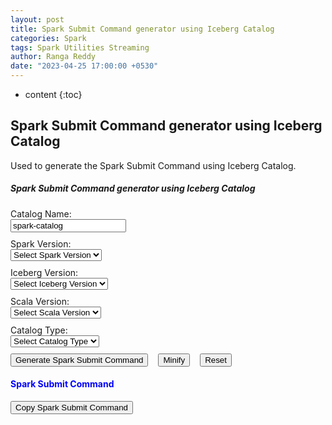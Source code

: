 ```yaml
---
layout: post
title: Spark Submit Command generator using Iceberg Catalog
categories: Spark
tags: Spark Utilities Streaming
author: Ranga Reddy
date: "2023-04-25 17:00:00 +0530"
---
```


* content
{:toc}

## Spark Submit Command generator using Iceberg Catalog

Used to generate the Spark Submit Command using Iceberg Catalog.

<html lang="en">
  <head>
    <meta charset="utf-8">
    <meta name="viewport" content="width=device-width, initial-scale=1">
    <title>Spark Submit Command generator using Iceberg Catalog</title>
    <link href="{{ site.baseurl }}{% link css/bootstrap.min.css %}" rel="stylesheet">
    <script src="{{ site.baseurl }}{% link js/bootstrap.bundle.min.js %}"></script>
    <script src="{{ site.baseurl }}{% link js/jquery-slim.js %}"></script>
    <script src="{{ site.baseurl }}{% link js/common.js %}"></script>
    <script type="text/javascript">
      	$(document).ready(function() {

      		$('#scala-version').attr('disabled', true);
      		$('#iceberg-version').attr('disabled', true);

			$("#catalog-type").change(function() {
		        var selectedType = $(this).val();
		        $(".catalog-log-div").hide();
		        $("#" + selectedType+"-catalog").show();
		    });

			$("#spark-version").change(function() {
				$('#iceberg-version').attr('disabled', true);
		    	var sparkVersion = $(this).val();
		    	$("#iceberg-version > option").each(function() {
	    			var icebergVersion=this.text;
	    			$("#iceberg-version option[value='"+icebergVersion+"']").show();
				});
				$('#iceberg-version').prop('selectedIndex',0);

		    	if("3.0" === sparkVersion) {
		    		$("#iceberg-version > option").each(function() {
		    			var icebergVersion=this.text;
		    			if(['0.14.0', '0.14.1', '1.0.0'].indexOf(icebergVersion) >= 0 ) {
		    				$("#iceberg-version option[value='"+icebergVersion+"']").show();
		    			} else {
		    				$("#iceberg-version option[value='"+icebergVersion+"']").hide();
		    			}
					});
		    	} else if("3.3" === sparkVersion) {
		    		$("#iceberg-version > option").each(function() {
		    			var icebergVersion=this.text;
		    			if(['0.13.0', '0.13.1', '0.13.2'].indexOf(icebergVersion) >= 0 ) {
		    				$("#iceberg-version option[value='"+icebergVersion+"']").hide();
		    			} else {
		    				$("#iceberg-version option[value='"+icebergVersion+"']").show();
		    			}
					});
		    	} else if("3.4" === sparkVersion) {
		    		$("#iceberg-version > option").each(function() {
		    			var icebergVersion=this.text;
		    			if(['1.3.0'].indexOf(icebergVersion) >= 0 ) {
		    				$("#iceberg-version option[value='"+icebergVersion+"']").show();
		    			} else {
		    				$("#iceberg-version option[value='"+icebergVersion+"']").hide();
		    			}
					});
		    	}
		    	$('#iceberg-version').attr('disabled', false);
		    	$('#scala-version').attr('disabled', true);
		    	$('#scala-version').prop('selectedIndex',0);
		    });

			// iceberg-spark-runtime-3.0 - 0.14.0 to 1.0.0 - Scala version - 2.12
			// iceberg-spark-runtime-3.1 - 0.13.0 to 1.3.0 - Scala version - 2.12
			// iceberg-spark-runtime-3.2 - 0.13.0 to 1.3.0 - Scala version - 2.12 and 2.13 (0.13.x only supports 2.12)
			// iceberg-spark-runtime-3.3 - 0.14.0 to 1.3.0 - Scala version - 2.12 and 2.13
			// iceberg-spark-runtime-3.4 - 1.3.0 - Scala version - 2.12 and 2.13

		    $("#iceberg-version").change(function() {
		    	$('#scala-version').attr('disabled', true);
		    	$("#scala-version > option").each(function() {
		    		var scalaVersion=this.text;
		    		$("#scala-version option[value='"+scalaVersion+"']").show();
				});
				$('#scala-version').prop('selectedIndex',0);
		    	var icebergVersion = $(this).val();
		    	var sparkVersion = $("#spark-version").val();
		    	if(["3.0", "3.1"].indexOf(sparkVersion) >= 0) {
					$("#scala-version > option").each(function() {
		    			var scalaVersion=this.text;
		    			if(['2.12'].indexOf(scalaVersion) >= 0 ) {
		    				$("#scala-version option[value='"+scalaVersion+"']").show();
		    			} else {
		    				$("#scala-version option[value='"+scalaVersion+"']").hide();
		    			}
					});
		    	} else if ("3.2" === sparkVersion && ['0.13.0', '0.13.1', '0.13.2'].indexOf(icebergVersion) >= 0 ) {
		    		$("#scala-version > option").each(function() {
		    			var scalaVersion=this.text;
		    			if(['2.12'].indexOf(scalaVersion) >= 0 ) {
		    				$("#scala-version option[value='"+scalaVersion+"']").show();
		    			} else {
		    				$("#scala-version option[value='"+scalaVersion+"']").hide();
		    			}
					});
		    	}
		    	$('#scala-version').attr('disabled', false);
		    });

		    $("#generate_spark_submit_cmd").click(function() {
		        var catalogType = $("#catalog-type").val();
				var catalogName = $("#catalog-name").val();
				var icebergVersion = $("#iceberg-version").val();
				var sparkVersion = $("#spark-version").val();
				var scalaVersion = $("#scala-version").val();

				if (!catalogName) {
					alert("Enter catalog name");
					$("#catalog-name").focus();
					return
				}
				if (!sparkVersion || sparkVersion === "none") {
					alert("Select Spark version");
					$("#spark-version").focus();
					return
				}
				if (!icebergVersion || icebergVersion === "none") {
					alert("Select Iceberg version");
					$("#iceberg-version").focus();
					return
				}
				if (!scalaVersion || scalaVersion === "none") {
					alert("Select Scala version");
					$("#scala-version").focus();
					return
				}
				if (!catalogType || catalogType === "none") {
					alert("Select catalog type");
					$("#catalog-type").focus();
					return
				}
				
				var dependencies = "org.apache.iceberg:iceberg-spark-runtime-"+ sparkVersion + "_" + scalaVersion + ":" + icebergVersion;

				var command = "spark-shell \\ </br>";
				command += "&emsp;--master yarn \\ </br>";
				command += "&emsp;--deploy-mode client \\ </br>";
				command += "&emsp;--packages "+ dependencies + " \\ </br>";
				command += "&emsp;--conf spark.sql.extensions=org.apache.iceberg.spark.extensions.IcebergSparkSessionExtensions" + " \\ </br>";

				if ("hive" === catalogType) {
				  command += "&emsp;--conf spark.sql.catalog." + catalogName + "=org.apache.iceberg.spark.SparkSessionCatalog" + " \\ </br>";
				} else {
				  command += "&emsp;--conf spark.sql.catalog." + catalogName + "=org.apache.iceberg.spark.SparkCatalog" + " \\ </br>";
				}
				
				command += "&emsp;--conf spark.sql.catalog." + catalogName + ".type=" + catalogType + " \\ </br>";
				if( "hive" === catalogType) {
					command += "&emsp;--conf spark.sql.catalog." + catalogName + ".uri=" + $("#metastore-uri").val();
				} else if("hadoop" === catalogType) {
					command += "&emsp;--conf spark.sql.catalog." + catalogName + ".warehouse=" + $("#warehouse-url").val();
				} else if("rest" === catalogType) {
					command += "&emsp;--conf spark.sql.catalog." + catalogName + ".uri=" + $("#rest-uri").val();
				}

				// Display the generated command
				document.getElementById("spark_iceberg_submit_cmd_text").innerHTML = command;
		    });

		    $("#copy-spark-iceberg-submit").click(function(e) {
	          e.preventDefault();
	          copy_text_to_clipboard('spark_iceberg_submit_cmd_text', 'spark-submit command copied!');
	        });
      	});

/*	spark-sql \
    --packages org.apache.iceberg:iceberg-spark-runtime-3.2_2.12:1.0.0 \
    --conf spark.sql.catalog.my_catalog=org.apache.iceberg.spark.SparkCatalog \
    --conf spark.sql.catalog.jdbc.warehouse=$WAREHOUSE \
    --conf spark.sql.catalog.jdbc.catalog-impl=org.apache.iceberg.jdbc.JdbcCatalog \
    --conf spark.sql.catalog.jdbc.uri=$URI \
    --conf spark.sql.catalog.jdbc.jdbc.verifyServerCertificate=true \
    --conf spark.sql.catalog.jdbc.jdbc.useSSL=true \
    --conf spark.sql.catalog.jdbc.jdbc.user=$DB_USERNAME \
    --conf spark.sql.catalog.jdbc.jdbc.password=$DB_PASSWORD 

	spark-sql --packages org.apache.iceberg:iceberg-spark-runtime-3.2_2.12:1.3.0 \
    --conf spark.sql.catalog.my_catalog=org.apache.iceberg.spark.SparkCatalog \
    --conf spark.sql.catalog.my_catalog.warehouse=s3://my-bucket/my/key/prefix \
    --conf spark.sql.catalog.my_catalog.catalog-impl=org.apache.iceberg.jdbc.JdbcCatalog \
    --conf spark.sql.catalog.my_catalog.uri=jdbc:mysql://test.1234567890.us-west-2.rds.amazonaws.com:3306/default \
    --conf spark.sql.catalog.my_catalog.jdbc.verifyServerCertificate=true \
    --conf spark.sql.catalog.my_catalog.jdbc.useSSL=true \
    --conf spark.sql.catalog.my_catalog.jdbc.user=admin \
    --conf spark.sql.catalog.my_catalog.jdbc.password=pass 
*/

  </script>
</head>

<body>
	<div class="container-fluid">
        <div class="row" id="spark_iceberg_generator_container" style="margin-top: 10px;">
        	<div class="col-md-12">
          		<div class="card">
            		<div class="card-header">
              			<h5>Spark Submit Command generator using Iceberg Catalog</h5>
            		</div> <!-- card-header -->
	            	<div class="card-body">
	              		<div class="row" style='margin-top: 10px;'>
			                <div class="col-sm-4">
			                  <div class="form-group">
			                    <label for="catalog-name">Catalog Name:</label>
			                  </div>
			                </div>
			                <div class="col-sm-4">
			                  <div class="form-group">
			                    <input type="text" id="catalog-name" name="catalog-name" class="form-control" value='spark-catalog'>
			                  </div>
			                </div>
	              		</div>
	              		<div class="row" style='margin-top: 10px;'>
			                <div class="col-sm-4">
			                  	<div class="form-group">
			                    	<label for="spark-version">Spark Version:</label>
			                  	</div>
			                </div>
			                <div class="col-sm-4">
			                  	<div class="form-group">
			                    	<select class="form-control" id="spark-version">
			                    		<option disabled selected value>Select Spark Version</option>
								        <option value="3.0">3.0</option>
								        <option value="3.1">3.1</option>
								        <option value="3.2">3.2</option>
								        <option value="3.3">3.3</option>
								        <option value="3.4">3.4</option>
							      	</select>
			                  	</div>
			                </div>
	              		</div>
	              		<div class="row" style='margin-top: 10px;'>
			                <div class="col-sm-4">
			                  	<div class="form-group">
			                    	<label for="iceberg-version">Iceberg Version:</label>
			                  	</div>
			                </div>
			                <div class="col-sm-4">
			                  	<div class="form-group">
								    <select class="form-control" id="iceberg-version">
								    	<option disabled selected value>Select Iceberg Version</option>
								        <option value="0.13.0">0.13.0</option>
								      	<option value="0.13.1">0.13.1</option>
								        <option value="0.13.2">0.13.2</option>
								        <option value="0.14.0">0.14.0</option>
								      	<option value="0.14.1">0.14.1</option>
								        <option value="1.0.0">1.0.0</option>
								        <option value="1.1.0">1.1.0</option>
								        <option value="1.2.0">1.2.0</option>
								        <option value="1.2.1">1.2.1</option>
								        <option value="1.3.0">1.3.0</option>
								    </select>
			                  	</div>
			                </div>
	              		</div>
	              		<div class="row" style='margin-top: 10px;'>
			                <div class="col-sm-4">
			                  	<div class="form-group">
			                    	<label for="scala-version">Scala Version:</label>
			                  	</div>
			                </div>
			                <div class="col-sm-4">
			                  	<div class="form-group">
							      	<select class="form-control" id="scala-version">
							      		<option disabled selected value>Select Scala Version</option>
								        <option value="2.12">2.12</option>
								      	<option value="2.13">2.13</option>
							      	</select>
			                  	</div>
			                </div>
	              		</div>
	              		<div class="row" style='margin-top: 10px;'>
			                <div class="col-sm-4">
			                  <div class="form-group">
			                    <label for="catalog-type">Catalog Type:</label>
			                  </div>
			                </div>
			                <div class="col-sm-4">
			                  	<div class="form-group">
			                    	<select class="form-control" id="catalog-type">
			                    		<option disabled selected value>Select Catalog Type</option>
								        <option value="hive">Hive</option>
								        <option value="hadoop">Hadoop</option>
								        <option value="rest">REST</option>
								        <option value="jdbc">Jdbc</option>
								        <!--<option value="glue">AWS Glue</option>
								        <option value="nessie">Nessie</option> -->
						      		</select>
			                  	</div>
			                </div>
	              		</div>
	              		<div class="row catalog-log-div" id="hive-catalog" style="margin-top: 10px; display: none;">
					    	<div class="col-sm-4">
			                  <div class="form-group">
			                    <label for="metastore-uri">Hive Metastore Uri:</label>
			                  </div>
			                </div>
			                <div class="col-sm-4">
			                  	<input type="text" id="metastore-uri" name="metastore-uri" class="form-control" value='thrift://localhost:9083'>
			                </div>
					    </div>
					    <div class="row catalog-log-div" id="hadoop-catalog" style="margin-top: 10px; display: none;">
					    	<div class="col-sm-4">
			                  <div class="form-group">
			                    <label for="warehouse-url">Warehouse Path:</label>
			                  </div>
			                </div>
			                <div class="col-sm-4">
			                  	<input type="text" id="warehouse-url" name="warehouse-url" class="form-control" value='hdfs://localhost:8020/iceberg-warehouse'>
			                </div>
					    </div>
					    <div class="row catalog-log-div" id="rest-catalog" style="margin-top: 10px; display: none;">
					    	<div class="col-sm-4">
			                  <div class="form-group">
			                    <label for="rest-uri">Rest Catalog Uri:</label>
			                  </div>
			                </div>
			                <div class="col-sm-4">
			                  	<input type="text" id="rest-uri" name="rest-uri" class="form-control" value='http://localhost:8080'>
			                </div>
					    </div>
					    <div class="row" style='margin-top: 10px;' id="test-catalog" style="display: none;">
						    <div class="form-group catalog-log-div" id="hadoop" style="display: none;">
						    	spark.sql.catalog.hadoop_prod.warehouse = hdfs://nn:8020/warehouse/path*/
						      <label for="hadoop-catalog-log">Hadoop Catalog Log:</label>
						      <input type="text" class="form-control" id="hadoop-catalog-log">
						    </div>
						    <div class="form-group catalog-log-div" id="glue" style="display: none;">
						      <label for="glue-catalog-log">Glue Catalog Log:</label>
						      <input type="text" class="form-control" id="glue-catalog-log">
						    </div>
						    <div class="form-group catalog-log-div" id="nessie" style="display: none;">
						      <label for="nessie-catalog-log">Nessie Catalog Log:</label>
						      <input type="text" class="form-control" id="nessie-catalog-log">
						    </div>
	              		</div>
	              	</div>
              		<div class="card-footer">
		              <span style="margin-right: 12px;">
		                <button type="button" id='generate_spark_submit_cmd' class="btn btn-primary">Generate Spark Submit Command</button>
		              </span>
		              <span style="margin-right: 12px;">
		                <button type="button" id='minify_spark_submit_config' class="btn btn-info">Minify</button>
		              </span>
		              <span style="margin-right: 12px;">
		                <button type="button" id='reset_spark_submit_config' class="btn btn-warning">Reset</button>
		              </span>
		            </div>
              	</div>
            </div>
    	</div> <!-- spark_iceberg_generator_container -->
    	<div class="row" id='spark_iceberg_submit_cmd_container' style="margin-top: 10px;">
	        <div class="col-md-12">
	          <div class="card">
	            <h4 class="card-header" style="color: blue;">Spark Submit Command</h4>
	            <div class="card-body">
	              <p class="card-text" id='spark_iceberg_submit_cmd_text' style="background: lightgreen;"></p>
	            </div>
	            <div class="card-footer">
	              <p class="card-text" id='spark_submit_hide_id' style="display:none;"></p>
	              <button type="button" id='copy-spark-iceberg-submit' class="btn btn-danger">Copy Spark Submit Command</button>
	            </div>
	          </div>
	        </div>
	    </div>  <!-- spark_iceberg_submit_cmd_container -->
	</div> <!--container-fluid -->
</body>
</html>